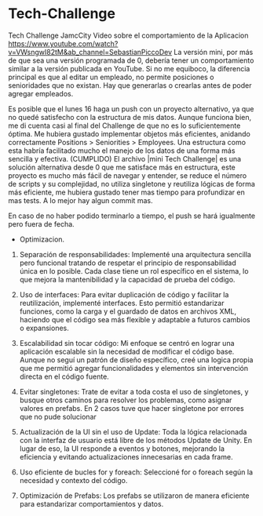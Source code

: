 # Tech-Challenge
Tech Challenge JamcCity
Video sobre el comportamiento de la Aplicacion https://www.youtube.com/watch?v=VWsngwI82tM&ab_channel=SebastianPiccoDev
La versión mini, por más de que sea una versión programada de 0, debería tener un comportamiento similar a la versión publicada en YouTube. Si no me equiboco, la diferencia principal es que al editar un empleado, no permite posiciones o senioridades que no existan. Hay que generarlas o crearlas antes de poder agregar empleados.

Es posible que el lunes 16 haga un push con un proyecto alternativo, ya que no quedé satisfecho con la estructura de mis datos. Aunque funciona bien, me di cuenta casi al final del Challenge de que no es lo suficientemente óptima. Me hubiera gustado implementar objetos más eficientes, anidando correctamente Positions > Seniorities > Employees. Una estructura como esta habría facilitado mucho el manejo de los datos de una forma más sencilla y efectiva. (CUMPLIDO) El archivo |mini Tech Challenge| es una solución alternativa desde 0 que me satisface más en estructura, este proyecto es mucho más fácil de navegar y entender, se reduce el número de scripts y su complejidad, no utiliza singletone y reutiliza lógicas de forma más eficiente, me hubiera gustado tener mas tiempo para profundizar en mas tests. A lo mejor hay algun commit mas.

En caso de no haber podido terminarlo a tiempo, el push se hará igualmente pero fuera de fecha.

- Optimizacion.
1) Separación de responsabilidades: Implementé una arquitectura sencilla pero funcional tratando de respetar el principio de responsabilidad única en lo posible. Cada clase tiene un rol específico en el sistema, lo que mejora la mantenibilidad y la capacidad de prueba del código.

2) Uso de interfaces: Para evitar duplicación de código y facilitar la reutilización, implementé interfaces. Esto permitió estandarizar funciones, como la carga y el guardado de datos en archivos XML, haciendo que el código sea más flexible y adaptable a futuros cambios o expansiones.

3) Escalabilidad sin tocar código: Mi enfoque se centró en lograr una aplicación escalable sin la necesidad de modificar el código base. Aunque no seguí un patrón de diseño específico, creé una logica propia que me permitió agregar funcionalidades y elementos sin intervención directa en el código fuente.

4) Evitar singletones: Trate de evitar a toda costa el uso de singletones, y busque otros caminos para resolver los problemas, como asignar valores en prefabs. En 2 casos tuve que hacer singletone por errores que no pude solucionar

5) Actualización de la UI sin el uso de Update: Toda la lógica relacionada con la interfaz de usuario está libre de los métodos Update de Unity. En lugar de eso, la UI responde a eventos y botones, mejorando la eficiencia y evitando actualizaciones innecesarias en cada frame.

6) Uso eficiente de bucles for y foreach: Seleccioné for o foreach según la necesidad y contexto del código.

7) Optimización de Prefabs: Los prefabs se utilizaron de manera eficiente para estandarizar comportamientos y datos.
